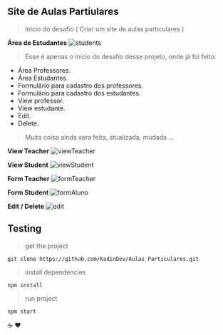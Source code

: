 ## Site de Aulas Partiulares
> Inicio do desafio ( Criar um site de aulas particulares )

 **Área de Estudantes**
![students](https://user-images.githubusercontent.com/65264902/100527722-c9d4b700-31b3-11eb-9c4a-db23bcd2f40b.png)
> Esse é apenas o inicio do desafio desse projeto, onde já foi feito:
 
 

 - Área Professores.
 - Área Estudantes.
 - Formulário para cadastro dos professores.
 - Formulário para cadastro dos estudantes.
 - View professor.
 - View estudante.
 - Edit.
 - Delete.
 > Muita coisa ainda sera feita, atualizada, mudada ...
 > 
**View Teacher**
![viewTeacher](https://user-images.githubusercontent.com/65264902/100527772-6a2adb80-31b4-11eb-8ae2-19b4275bb81b.png)
 
**View Student**
![viewStudent](https://user-images.githubusercontent.com/65264902/100527899-c04c4e80-31b5-11eb-9dee-5357e77c2a6e.png)

**Form Teacher**
![formTeacher](https://user-images.githubusercontent.com/65264902/100527938-04d7ea00-31b6-11eb-85d3-6f0853fa6836.png)

**Form Student**
![formAluno](https://user-images.githubusercontent.com/65264902/100527949-1de09b00-31b6-11eb-9e04-776bee2ca35d.png)

**Edit / Delete**
![edit](https://user-images.githubusercontent.com/65264902/100527958-32bd2e80-31b6-11eb-96c1-17e21a38fe73.png)

## Testing
> get the project

    git clone https://github.com/KadinDev/Aulas_Particulares.git
   
> install dependencies 
> 
    npm install
> run project

    npm start

☕️ ❤️
 

 
